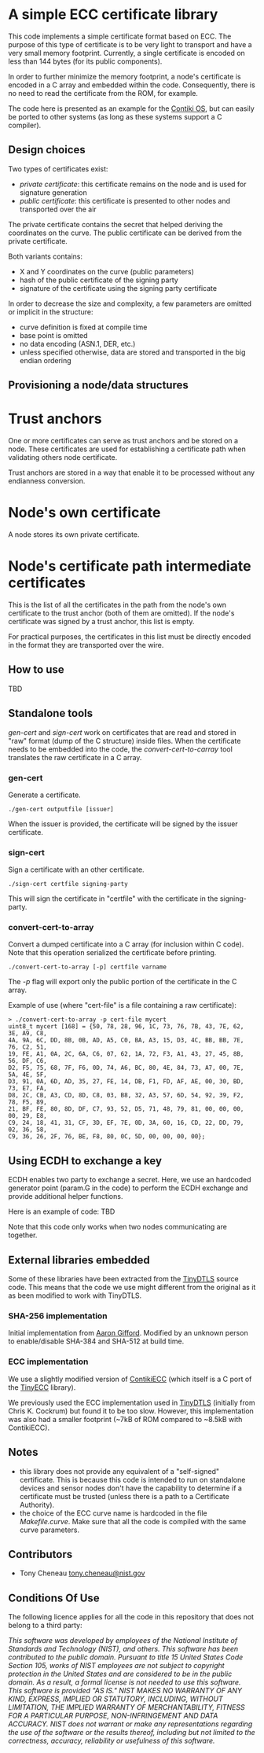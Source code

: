 A simple ECC certificate library
================================

This code implements a simple certificate format based on ECC. The purpose of
this type of certificate is to be very light to transport and have a very small
memory footprint. Currently, a single certificate is encoded on less than  144
bytes (for its public components).

In order to further minimize the memory footprint, a node's certificate is
encoded in a C array and embedded within the code. Consequently, there is no
need to read the certificate from the ROM, for example.

The code here is presented as an example for the [Contiki OS][contiki], but can
easily be ported to other systems (as long as these systems support a C
compiler).

Design choices
--------------

Two types of certificates exist:
- *private certificate*:  this certificate remains on the node and is used for
  signature generation
- *public certificate*: this certificate is presented to other nodes and
  transported over the air

The private certificate contains the secret that helped deriving
the coordinates on the curve. The public certificate can be derived from the
private certificate.

Both variants contains:
- X and Y coordinates on the curve (public parameters)
- hash of the public certificate of the signing party
- signature of the certificate using the signing party certificate

In order to decrease the size and complexity, a few parameters are omitted or
implicit in the structure:
- curve definition is fixed at compile time
- base point is omitted
- no data encoding (ASN.1, DER, etc.)
- unless specified otherwise, data are stored and transported in the big endian ordering


Provisioning a node/data structures
-----------------------------------

# Trust anchors

One or more certificates can serve as trust anchors and be stored on a node.
These certificates are used for establishing a certificate path when validating
others node certificate.

Trust anchors are stored in a way that enable it to be processed without any
endianness conversion.

# Node's own certificate

A node stores its own private certificate.

# Node's certificate path intermediate certificates

This is the list of all the certificates in the path from the node's own
certificate to the trust anchor (both of them are omitted). If the node's
certificate was signed by a trust anchor, this list is empty.

For practical purposes, the certificates in this list must be directly encoded
in the format they are transported over the wire.

How to use
----------

TBD

Standalone tools
----------------

*gen-cert* and *sign-cert* work on certificates that are read and stored in
"raw" format (dump of the C structure) inside files. When the certificate needs
to be embedded into the code, the *convert-cert-to-carray* tool translates the
raw certificate in a C array.

### gen-cert

Generate a certificate.

    ./gen-cert outputfile [issuer]

When the issuer is provided, the certificate will be signed by the issuer certificate.

### sign-cert

Sign a certificate with an other certificate.

    ./sign-cert certfile signing-party

This will sign the certificate in "certfile" with the certificate in the signing-party.

### convert-cert-to-array

Convert a dumped certificate into a C array (for inclusion within C code). Note
that this operation serialized the certificate before printing.

    ./convert-cert-to-array [-p] certfile varname

The *-p* flag will export only the public portion of the certificate in the C array.

Example of use (where "cert-file" is a file containing a raw certificate):

    > ./convert-cert-to-array -p cert-file mycert
    uint8_t mycert [168] = {50, 78, 28, 96, 1C, 73, 76, 7B, 43, 7E, 62, 3E, A9, C8,
    4A, 9A, 6C, DD, 8B, 0B, AD, A5, C0, BA, A3, 15, D3, 4C, BB, BB, 7E, 76, C2, 51,
    19, FE, A1, 0A, 2C, 6A, C6, 07, 62, 1A, 72, F3, A1, 43, 27, 45, 8B, 56, DF, C6,
    D2, F5, 75, 68, 7F, F6, 0D, 74, A6, BC, 80, 4E, 84, 73, A7, 00, 7E, 5A, 4E, 5F,
    D3, 91, 0A, 6D, AD, 35, 27, FE, 14, DB, F1, FD, AF, AE, 00, 30, BD, 73, E7, FA,
    D8, 2C, CB, A3, CD, 8D, C8, 03, B8, 32, A3, 57, 6D, 54, 92, 39, F2, 78, F5, 89,
    21, BF, FE, 80, 8D, DF, C7, 93, 52, D5, 71, 48, 79, 81, 00, 00, 00, 00, 29, E8,
    C9, 24, 18, 41, 31, CF, 3D, EF, 7E, 0D, 3A, 60, 16, CD, 22, DD, 79, 02, 36, 58,
    C9, 36, 26, 2F, 76, BE, F8, 80, 0C, 5D, 00, 00, 00, 00};


Using ECDH to exchange a key
----------------------------

ECDH enables two party to exchange a secret. Here, we use an hardcoded
generator point (param.G in the code) to perform the
ECDH exchange and provide additional helper functions.

Here is an example of code:
TBD

Note that this code only works when two nodes communicating are together.

External libraries embedded
---------------------------

Some of these libraries have been extracted from the [TinyDTLS][] source code.
This means that the code we use might different from the original as it as been
modified to work with TinyDTLS.

### SHA-256 implementation

Initial implementation from [Aaron Gifford](http://www.aarongifford.com/computers/sha.html).
Modified by an unknown person to enable/disable SHA-384 and SHA-512 at build time.

### ECC implementation

We use a slightly modified version of [ContikiECC][] (which itself is a C port of the [TinyECC][] library).

We previously used the ECC implementation used in [TinyDTLS][] (initially from
Chris K. Cockrum) but found it to be too slow. However, this implementation was
also had a smaller footprint (~7kB of ROM compared to ~8.5kB with ContikiECC).

Notes
-----

* this library does not provide any equivalent of a "self-signed" certificate.
  This is because this code is intended to run on standalone devices and sensor
  nodes  don't have the capability to determine if a certificate must be
  trusted (unless there is a path to a Certificate Authority).
* the choice of the ECC curve name is hardcoded in the file *Makefile.curve*.
  Make sure that all the code is compiled with the same curve parameters.

Contributors
------------

* Tony Cheneau <tony.cheneau@nist.gov>

Conditions Of Use
-----------------

The following licence applies for all the code in this repository that does not
belong to a third party:

<em>
This software was developed by employees of the National Institute of
Standards and Technology (NIST), and others.
This software has been contributed to the public domain.
Pursuant to title 15 United States Code Section 105, works of NIST
employees are not subject to copyright protection in the United States
and are considered to be in the public domain.
As a result, a formal license is not needed to use this software.
</em>

<em>
This software is provided "AS IS."
NIST MAKES NO WARRANTY OF ANY KIND, EXPRESS, IMPLIED
OR STATUTORY, INCLUDING, WITHOUT LIMITATION, THE IMPLIED WARRANTY OF
MERCHANTABILITY, FITNESS FOR A PARTICULAR PURPOSE, NON-INFRINGEMENT
AND DATA ACCURACY.  NIST does not warrant or make any representations
regarding the use of the software or the results thereof, including but
not limited to the correctness, accuracy, reliability or usefulness of
this software.
</em>


[contiki]: https://github.com/contiki-os/contiki
[ContikiECC]: http://score.ucsc.lk/projects/contikiecc
[TinyDTLS]: http://tinydtls.sourceforge.net/
[TinyECC]: http://discovery.csc.ncsu.edu/software/TinyECC/
